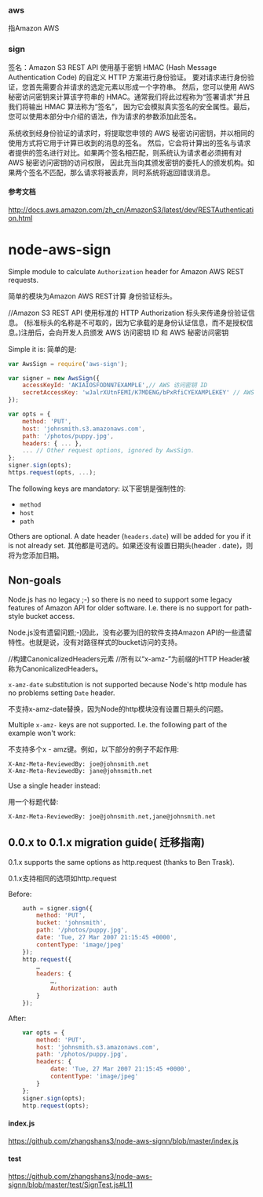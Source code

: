 ### aws 
指Amazon AWS
### sign
签名：Amazon S3 REST API 使用基于密钥 HMAC (Hash Message Authentication Code) 的自定义 HTTP 方案进行身份验证。
要对请求进行身份验证，您首先需要合并请求的选定元素以形成一个字符串。
然后，您可以使用 AWS 秘密访问密钥来计算该字符串的 HMAC。通常我们将此过程称为“签署请求”并且我们将输出 HMAC 算法称为“签名”，
因为它会模拟真实签名的安全属性。最后，您可以使用本部分中介绍的语法，作为请求的参数添加此签名。

系统收到经身份验证的请求时，将提取您申领的 AWS 秘密访问密钥，并以相同的使用方式将它用于计算已收到的消息的签名。
然后，它会将计算出的签名与请求者提供的签名进行对比。如果两个签名相匹配，则系统认为请求者必须拥有对 AWS 秘密访问密钥的访问权限，
因此充当向其颁发密钥的委托人的颁发机构。如果两个签名不匹配，那么请求将被丢弃，同时系统将返回错误消息。

#### 参考文档
http://docs.aws.amazon.com/zh_cn/AmazonS3/latest/dev/RESTAuthentication.html

# node-aws-sign

Simple module to calculate `Authorization` header for Amazon AWS REST requests.

简单的模块为Amazon AWS REST计算 身份验证标头。

//Amazon S3 REST API 使用标准的 HTTP Authorization 标头来传递身份验证信息。 (标准标头的名称是不可取的，因为它承载的是身份认证信息，而不是授权信息。)注册后，会向开发人员颁发 AWS 访问密钥 ID 和 AWS 秘密访问密钥

Simple it is:
简单的是:

```javascript
var AwsSign = require('aws-sign');

var signer = new AwsSign({ 
	accessKeyId: 'AKIAIOSFODNN7EXAMPLE',// AWS 访问密钥 ID 
	secretAccessKey: 'wJalrXUtnFEMI/K7MDENG/bPxRfiCYEXAMPLEKEY' // AWS 秘密访问密钥
});

var opts = {
	method: 'PUT',
	host: 'johnsmith.s3.amazonaws.com',
	path: '/photos/puppy.jpg',
	headers: { ... },
	... // Other request options, ignored by AwsSign.
};
signer.sign(opts);
https.request(opts, ...);
```

The following keys are mandatory: 
以下密钥是强制性的:

* `method`
* `host`
* `path`

Others are optional. A date header (`headers.date`) will be added for you if it is not already set.
其他都是可选的。如果还没有设置日期头(header . date)，则将为您添加日期。

## Non-goals

Node.js has no legacy ;-) so there is no need to support some legacy features of Amazon API for older software. I.e. there is no support for path-style bucket access.

Node.js没有遗留问题;-)因此，没有必要为旧的软件支持Amazon API的一些遗留特性。也就是说，没有对路径样式的bucket访问的支持。

//构建CanonicalizedHeaders元素
//所有以“x-amz-”为前缀的HTTP Header被称为CanonicalizedHeaders。

`x-amz-date` substitution is not supported because Node's http module has no problems setting `Date` header.

不支持x-amz-date替换，因为Node的http模块没有设置日期头的问题。

Multiple `x-amz-` keys are not supported. I.e. the following part of the example won't work: 

不支持多个x - amz键。例如，以下部分的例子不起作用:

	X-Amz-Meta-ReviewedBy: joe@johnsmith.net
	X-Amz-Meta-ReviewedBy: jane@johnsmith.net

Use a single header instead: 

用一个标题代替:

	X-Amz-Meta-ReviewedBy: joe@johnsmith.net,jane@johnsmith.net

## 0.0.x to 0.1.x migration guide( 迁移指南)

0.1.x supports the same options as http.request (thanks to Ben Trask). 

0.1.x支持相同的选项如http.request

Before:

```javascript
	auth = signer.sign({
		method: 'PUT', 
		bucket: 'johnsmith', 
		path: '/photos/puppy.jpg', 
		date: 'Tue, 27 Mar 2007 21:15:45 +0000', 
		contentType: 'image/jpeg'
	});
	http.request({
		…
		headers: {
			…,
			Authorization: auth
		}
	});
```

After: 

```javascript
	var opts = {
		method: 'PUT', 
		host: 'johnsmith.s3.amazonaws.com',
		path: '/photos/puppy.jpg', 
		headers: {
			date: 'Tue, 27 Mar 2007 21:15:45 +0000', 
			contentType: 'image/jpeg'
		}
	};
	signer.sign(opts);
	http.request(opts);
```
#### index.js
https://github.com/zhangshans3/node-aws-signn/blob/master/index.js
#### test
https://github.com/zhangshans3/node-aws-signn/blob/master/test/SignTest.js#L11

